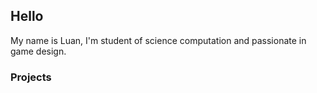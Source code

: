 ## Hello
My name is Luan, I'm student of science computation and passionate in game design.

### Projects

